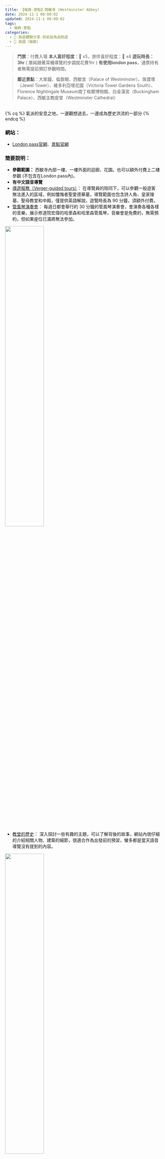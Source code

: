 ```yaml
---
title: 【倫敦-景點】西敏寺 (Westminster Abbey)
date: 2024-11-1 00:00:02
updated: 2024-11-1 00:00:02
tags:
  - 倫敦-景點
categories: 
  - 🌴 旅遊體驗分享-目前皆為自助遊
  - 🥥 英國（倫敦） 
---
```

>**門票**：付費入場
>**本人喜好程度**：🌝 x5，旅伴喜好程度：🌝 x4
>**遊玩時長：3hr** ( 單純跟著耳機導覽的步調就花費1hr )
>**有使用london pass**，通票持有者無需提前預訂參觀時間。
<!-- more -->
>**鄰近景點**：大笨鐘、倫敦眼、西敏宮（Palace of Westminster）、珠寶塔（Jewel Tower）、維多利亞塔花園（Victoria Tower Gardens South）、Florence Nightingale Museum南丁格爾博物館、白金漢宮（Buckingham Palace）、西敏主教座堂（Westminster Cathedral）

<br>
{% cq %} 氣派的安息之地，一邊觀想過去，一邊成為歷史洪流的一部分 {% endcq %}
<br>

### 網站：
 + [London pass官網](https://londonpass.com/en/london-attractions/westminster-abbey)、[景點官網]( https://www.westminster-abbey.org/) 

### 簡要說明：
+ **參觀範圍：**
西敏寺內部一樓、一樓外面的迴廊、花園。也可以額外付費上二樓參觀 (不包含在London pass內)。
+ **有中文語音導覽**
+ [導遊服務（Verger-guided tours）]( https://www.westminster-abbey.org/visit-us/guided-tours)：
在導覽員的陪同下，可以參觀一般遊客無法進入的區域，例如懺悔者聖愛德華墓，導覽範圍也包含詩人角、皇家陵墓、聖母教堂和中殿，僅提供英語解說，遊覽時長為 90 分鐘，須額外付費。
+ [管風琴演奏會]( https://www.westminster-abbey.org/worship-music/services-times/organ-recitals)：
每週日都會舉行約 30 分鐘的管風琴演奏會，會演奏各種各樣的音樂，展示修道院宏偉的哈里森和哈里森管風琴，音樂會是免費的，無需預約，但如果座位已滿將無法參加。 
 <img src="https://i.imgur.com/vonPxuj.png" width="50%" height="50%">

+ [教堂的歷史]( https://www.westminster-abbey.org/history/?_gl=1*1onmuyo*_up*MQ..*_ga*MTg4MzUyMzQ2MS4xNzI1MTEwNDk5*_ga_DHMS4WRT6Q*MTcyNTExMDQ5OS4xLjAuMTcyNTExMDQ5OS4wLjAuMA)：
深入探討一些有趣的主題，可以了解背後的故事，網站內很仔細的介紹相關人物、建築的細節，很適合作為出發前的預習，蠻多都是當天語音導覽沒有提到的內容。
 <img src="https://i.imgur.com/g24JtFh.png" width="50%" height="50%">

+ [虛擬導覽](https://www.westminster-abbey.org/learning/virtual-tours/)：
 <img src="https://i.imgur.com/j2KKmoQ.png" width="50%" height="50%">

### 參觀動線：
+ **內部一樓：**
 語音導覽總共有 17 處，每部影片約 3 分鐘內，內部很大，跟著導覽全部走完約 1 小時，主要參觀陵墓，細節滿滿，馬賽克窗很精緻，走完整圈沒特別看到廁所標誌。 
 <img src="https://i.imgur.com/nd82vyt.jpeg" width="70%" height="70%">
 <img src="https://i.imgur.com/4OKHQ8O.jpeg" width="70%" height="70%">
 <img src="https://i.imgur.com/r3WXq8C.jpeg" width="70%" height="70%">
 <img src="https://i.imgur.com/yptuwj1.jpeg" width="70%" height="70%">

+ **二樓額外收費展覽（the queen diamond）：**
 成人每人5英鎊，可付現金，可搭乘電梯也可爬樓梯，很推薦爬樓梯，光是樓梯本身就有很多地方能欣賞，窗外的景色優美，<font color=#c36d67>抵達樓上後不能拍照。</font>天花板、地板都是木質地，氛圍很溫暖和舒服，參觀時間約40分鐘，主要展示雕像、服裝、馬賽克、人體模型、畫…許多藝術品。是一整圈的迴廊，站在欄杆旁往下、往上看皆一覽無遺，無隔護網，可以用更多角度觀賞教堂，非常值得。
 <img src="https://i.imgur.com/2frJ1az.png" width="70%" height="70%">
 <img src="https://i.imgur.com/BMbM3co.jpeg" width="70%" height="70%">
 <img src="https://i.imgur.com/WdOJST0.jpeg" width="70%" height="70%">
 <img src="https://i.imgur.com/WxbrrgI.jpeg" width="70%" height="70%">

+ **迴廊、花園、廁所：**
 迴廊蠻大的，有座位可以休息，還有兩三個小房間可以參觀，花園則是小小的，氛圍很棒。廁所在迴廊處，而非西敏寺內，將耳機交還於西敏寺內的工作人員後就可以前往迴廊，沿路會有廁所指標。
<img src="https://i.imgur.com/d5CuZbE.jpeg" width="70%" height="70%">
<img src="https://i.imgur.com/cMizTGd.jpeg" width="70%" height="70%">
<img src="https://i.imgur.com/qxV9zyG.png" width="70%" height="70%">  

### 相關文章：
+ [【倫敦-行程表】六天五夜倫敦遊-行程時間表、London pass：探索者通行證、全天暢遊通行證是什麼？涵括的景點有哪些、該如何使用？](https://taoudjiji.github.io/blog/london/L-spot/L-schedule%20/?highlight=%E5%80%AB%E6%95%A6+%E8%A1%8C%E7%A8%8B%E8%A1%A8)